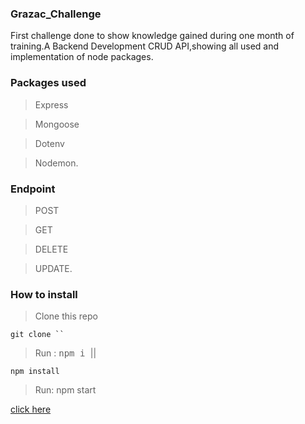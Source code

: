 ### Grazac_Challenge
First challenge done to show knowledge gained during one month of training.A Backend Development CRUD API,showing all used and implementation of node packages.
### Packages used
> Express

> Mongoose

> Dotenv

> Nodemon.

### Endpoint
> POST

> GET

> DELETE

> UPDATE.

### How to install

> Clone this repo
```
git clone ``
```
> Run : <kbd>npm i </kbd> || 
```
npm install
```
> Run: npm start


[click here](https://documenter.getpostman.com/view/22272570/Uze1uiVM)
